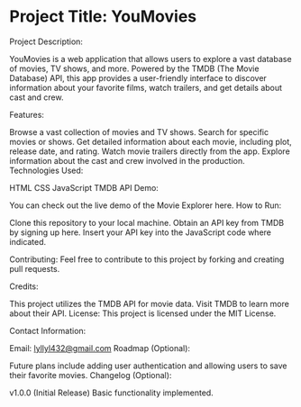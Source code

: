 # Project Title: YouMovies

Project Description:

YouMovies is a web application that allows users to explore a vast database of movies, TV shows, and more. Powered by the TMDB (The Movie Database) API, this app provides a user-friendly interface to discover information about your favorite films, watch trailers, and get details about cast and crew.

Features:

Browse a vast collection of movies and TV shows.
Search for specific movies or shows.
Get detailed information about each movie, including plot, release date, and rating.
Watch movie trailers directly from the app.
Explore information about the cast and crew involved in the production.
Technologies Used:

HTML
CSS
JavaScript
TMDB API
Demo:

You can check out the live demo of the Movie Explorer here.
How to Run:

Clone this repository to your local machine.
Obtain an API key from TMDB by signing up here.
Insert your API key into the JavaScript code where indicated.

Contributing:
Feel free to contribute to this project by forking and creating pull requests.

Credits:

This project utilizes the TMDB API for movie data. Visit TMDB to learn more about their API.
License:
This project is licensed under the MIT License.

Contact Information:

Email: lyllyl432@gmail.com
Roadmap (Optional):

Future plans include adding user authentication and allowing users to save their favorite movies.
Changelog (Optional):

v1.0.0 (Initial Release)
Basic functionality implemented.
